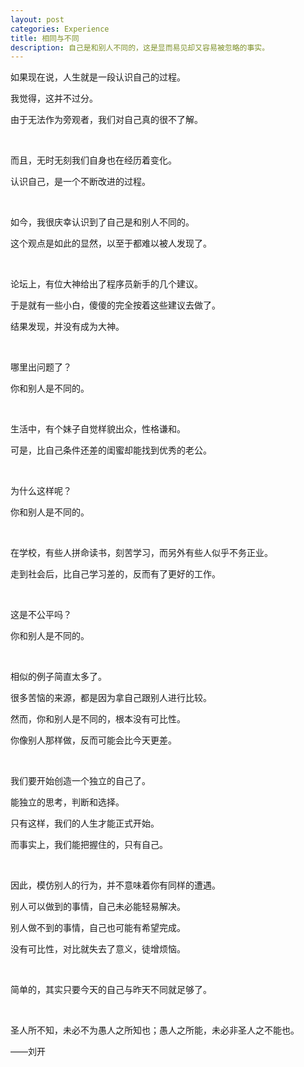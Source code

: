 ```yaml
---
layout: post
categories: Experience
title: 相同与不同
description: 自己是和别人不同的，这是显而易见却又容易被忽略的事实。
---
```


如果现在说，人生就是一段认识自己的过程。

我觉得，这并不过分。

由于无法作为旁观者，我们对自己真的很不了解。

<br/>

而且，无时无刻我们自身也在经历着变化。

认识自己，是一个不断改进的过程。

<br/>

如今，我很庆幸认识到了自己是和别人不同的。

这个观点是如此的显然，以至于都难以被人发现了。

<br/>

论坛上，有位大神给出了程序员新手的几个建议。

于是就有一些小白，傻傻的完全按着这些建议去做了。

结果发现，并没有成为大神。

<br/>

哪里出问题了？

你和别人是不同的。

<br/>

生活中，有个妹子自觉样貌出众，性格谦和。

可是，比自己条件还差的闺蜜却能找到优秀的老公。

<br/>

为什么这样呢？

你和别人是不同的。

<br/>

在学校，有些人拼命读书，刻苦学习，而另外有些人似乎不务正业。

走到社会后，比自己学习差的，反而有了更好的工作。

<br/>

这是不公平吗？

你和别人是不同的。

<br/>

相似的例子简直太多了。

很多苦恼的来源，都是因为拿自己跟别人进行比较。

然而，你和别人是不同的，根本没有可比性。

你像别人那样做，反而可能会比今天更差。

<br/>

我们要开始创造一个独立的自己了。

能独立的思考，判断和选择。

只有这样，我们的人生才能正式开始。

而事实上，我们能把握住的，只有自己。

<br/>

因此，模仿别人的行为，并不意味着你有同样的遭遇。

别人可以做到的事情，自己未必能轻易解决。

别人做不到的事情，自己也可能有希望完成。

没有可比性，对比就失去了意义，徒增烦恼。

<br/>

简单的，其实只要今天的自己与昨天不同就足够了。

<br/>

圣人所不知，未必不为愚人之所知也；愚人之所能，未必非圣人之不能也。

——刘开








